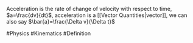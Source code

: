 Acceleration is the rate of change of velocity with respect to time, $a=\frac{dv}{dt}$, acceleration is a [[Vector Quantities|vector]], we can also say $\bar{a}=\frac{\Delta v}{\Delta t}$

#Physics #Kinematics #Definition 